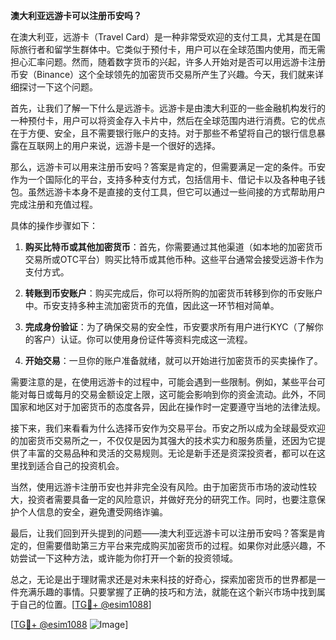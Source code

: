 **澳大利亚远游卡可以注册币安吗？**

在澳大利亚，远游卡（Travel Card）是一种非常受欢迎的支付工具，尤其是在国际旅行者和留学生群体中。它类似于预付卡，用户可以在全球范围内使用，而无需担心汇率问题。然而，随着数字货币的兴起，许多人开始对是否可以用远游卡注册币安（Binance）这个全球领先的加密货币交易所产生了兴趣。今天，我们就来详细探讨一下这个问题。

首先，让我们了解一下什么是远游卡。远游卡是由澳大利亚的一些金融机构发行的一种预付卡，用户可以将资金存入卡片中，然后在全球范围内进行消费。它的优点在于方便、安全，且不需要银行账户的支持。对于那些不希望将自己的银行信息暴露在互联网上的用户来说，远游卡是一个很好的选择。

那么，远游卡可以用来注册币安吗？答案是肯定的，但需要满足一定的条件。币安作为一个国际化的平台，支持多种支付方式，包括信用卡、借记卡以及各种电子钱包。虽然远游卡本身不是直接的支付工具，但它可以通过一些间接的方式帮助用户完成注册和充值过程。

具体的操作步骤如下：

1. **购买比特币或其他加密货币**：首先，你需要通过其他渠道（如本地的加密货币交易所或OTC平台）购买比特币或其他币种。这些平台通常会接受远游卡作为支付方式。

2. **转账到币安账户**：购买完成后，你可以将所购的加密货币转移到你的币安账户中。币安支持多种主流加密货币的充值，因此这一环节相对简单。

3. **完成身份验证**：为了确保交易的安全性，币安要求所有用户进行KYC（了解你的客户）认证。你可以使用身份证件等资料完成这一流程。

4. **开始交易**：一旦你的账户准备就绪，就可以开始进行加密货币的买卖操作了。

需要注意的是，在使用远游卡的过程中，可能会遇到一些限制。例如，某些平台可能对每日或每月的交易金额设定上限，这可能会影响到你的资金流动。此外，不同国家和地区对于加密货币的态度各异，因此在操作时一定要遵守当地的法律法规。

接下来，我们来看看为什么选择币安作为交易平台。币安之所以成为全球最受欢迎的加密货币交易所之一，不仅仅是因为其强大的技术实力和服务质量，还因为它提供了丰富的交易品种和灵活的交易规则。无论是新手还是资深投资者，都可以在这里找到适合自己的投资机会。

当然，使用远游卡注册币安也并非完全没有风险。由于加密货币市场的波动性较大，投资者需要具备一定的风险意识，并做好充分的研究工作。同时，也要注意保护个人信息的安全，避免遭受网络诈骗。

最后，让我们回到开头提到的问题——澳大利亚远游卡可以注册币安吗？答案是肯定的，但需要借助第三方平台来完成购买加密货币的过程。如果你对此感兴趣，不妨尝试一下这种方法，或许能为你打开一个新的投资领域。

总之，无论是出于理财需求还是对未来科技的好奇心，探索加密货币的世界都是一件充满乐趣的事情。只要掌握了正确的技巧和方法，就能在这个新兴市场中找到属于自己的位置。[[TG💪+ @esim1088](https://t.me/s/esim1088)]

[[TG💪+ @esim1088](https://t.me/s/esim1088) ![Image](https://i.postimg.cc/4NQfJmqS/Snipaste-2025-05-13-00-14-12.png)]